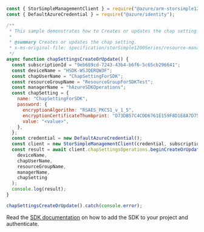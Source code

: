 ```javascript
const { StorSimpleManagementClient } = require("@azure/arm-storsimple1200series");
const { DefaultAzureCredential } = require("@azure/identity");

/**
 * This sample demonstrates how to Creates or updates the chap setting.
 *
 * @summary Creates or updates the chap setting.
 * x-ms-original-file: specification/storSimple1200Series/resource-manager/Microsoft.StorSimple/stable/2016-10-01/examples/ChapSettingsCreateOrUpdate.json
 */
async function chapSettingsCreateOrUpdate() {
  const subscriptionId = "9eb689cd-7243-43b4-b6f6-5c65cb296641";
  const deviceName = "HSDK-WSJQERQW3F";
  const chapUserName = "ChapSettingForSDK";
  const resourceGroupName = "ResourceGroupForSDKTest";
  const managerName = "hAzureSDKOperations";
  const chapSetting = {
    name: "ChapSettingForSDK",
    password: {
      encryptionAlgorithm: "RSAES_PKCS1_v_1_5",
      encryptionCertificateThumbprint: "D73DB57C4CDD6761E159F8D1E8A7D759424983FD",
      value: "<value>",
    },
  };
  const credential = new DefaultAzureCredential();
  const client = new StorSimpleManagementClient(credential, subscriptionId);
  const result = await client.chapSettingsOperations.beginCreateOrUpdateAndWait(
    deviceName,
    chapUserName,
    resourceGroupName,
    managerName,
    chapSetting
  );
  console.log(result);
}

chapSettingsCreateOrUpdate().catch(console.error);
```

Read the [SDK documentation](https://github.com/Azure/azure-sdk-for-js/blob/%40azure%2Farm-storsimple1200series_2.0.1/sdk/storsimple1200series/arm-storsimple1200series/README.md) on how to add the SDK to your project and authenticate.
